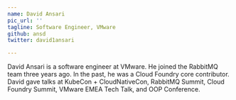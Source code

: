 ```yaml
---
name: David Ansari
pic_url: ''
tagline: Software Engineer, VMware
github: ansd
twitter: david1ansari

---
```

David Ansari is a software engineer at VMware. He joined the RabbitMQ team three years ago. In the past, he was a Cloud Foundry core contributor. David gave talks at KubeCon + CloudNativeCon, RabbitMQ Summit, Cloud Foundry Summit, VMware EMEA Tech Talk, and OOP Conference.